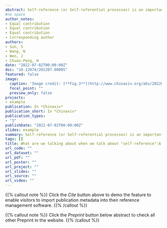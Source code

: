 ```yaml
---
abstract: Self-reference (or Self-referential processes) is an important concept in cognitive psychology and cognitive neuroscience. It refers to cognitive processing of information relevant to self. Previous fMRI studies found that self-reference activated the cortical midline structures such as the ventral medial prefrontal cortex (vmPFC) and posterior cingulate gyrus (PCC). Given the overlap between the brain network of self-reference and that of other effects/phenomena, cognitive neuroscientists had claimed that self-referential processes were the underlying mechanism of many effects/phenomena, including the default network (DMN), mental disorders, and subjective value and emotions generation. However, the cognitive processes represented by the term self-referential are largely under-investigated, despite its importance in cognitive neuroscience. To fill the gap, the current study adopted a meta-analytical approach to survey the variability of operationalization of self-reference in cognitive neuroimaging literature, which culminated in a database titled Meta-Self:A Meta-Research Database for Neuroimaging Studies of Self-Reference. Meta-analyses based on this database revealed that different operationalizations activated different brain networks.With a focus on the neuroimaging data of a single psychological construct, this database will be a valuable asset for understanding the neural mechanism of self-referential processes of human beings. Also, it provides an exemplar for researchers interested in building meta-research databases for their own subfields.  
#no space  
author_notes:
- Equal contribution
- Equal contribution
- Equal contribution
- Corresponding author
authors:
- Sun, S
- Wang, N
- Wen, J
- Chuan-Peng, H
date: "2022-07-02T00:00:00Z"
doi: "10.12074/202207.00005"
featured: false
image:
  caption: 'Image credit: [**Fig.3**](http://www.chinaxiv.org/abs/202207.00005)'
  focal_point: ""
  preview_only: false
projects:
- example
publication: In *Chinaxiv*
publication_short: In *Chinaxiv*
publication_types:
- "3"
publishDate: "2022-07-02T00:00:00Z"
slides: example
summary: Self-reference (or Self-referential processes) is an important concept in cognitive psychology and cognitive neuroscience. It refers to cognitive processing of information relevant to self.
tags: []
title: What are we talking about when we talk about "self-reference":A cognitive ontology database of fMRI-based self-reference studies 
url_code: ""
url_dataset: ""
url_pdf: ""
url_poster: ""
url_project: ""
url_slides: ""
url_source: ""
url_video: ""
---
```


{{% callout note %}}
Click the _Cite_ button above to demo the feature to enable visitors to import publication metadata into their reference management software.
{{% /callout %}}

{{% callout note %}}
Click the _Preprint_ button below abstract to check all other Preprint in the website.
{{% /callout %}}
